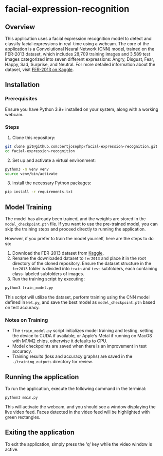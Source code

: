 # facial-expression-recognition

## Overview

This application uses a facial expression recognition model to detect and classify facial expressions in real-time using a webcam. The core of the application is a Convolutional Neural Network (CNN) model, trained on the FER-2013 dataset, which includes 28,709 training images and 3,589 test images categorized into seven different expressions: Angry, Disgust, Fear, Happy, Sad, Surprise, and Neutral. For more detailed information about the dataset, visit [FER-2013 on Kaggle](https://www.kaggle.com/datasets/msambare/fer2013).

## Installation

### Prerequisites

Ensure you have Python 3.9+ installed on your system, along with a working webcam.

### Steps

1. Clone this repository:
```bash
git clone git@github.com:bertjosephp/facial-expression-recognition.git
cd facial-expression-recognition
```

2. Set up and activate a virtual environment:
```bash
python3 -m venv venv
source venv/bin/activate
```

3. Install the necessary Python packages:
```bash
pip install -r requirements.txt
```

## Model Training

The model has already been trained, and the weights are stored in the `model_checkpoint.pth` file. If you want to use the pre-trained model, you can skip the training steps and proceed directly to running the application.

However, if you prefer to train the model yourself, here are the steps to do so:

1. Download the FER-2013 dataset from [Kaggle](https://www.kaggle.com/datasets/msambare/fer2013).
2. Rename the downloaded dataset to `fer2013` and place it in the root directory of the cloned repository. Ensure the dataset structure in the `fer2013` folder is divided into `train` and `test` subfolders, each containing class-labeled subfolders of images.
3. Run the training script by executing:
```bash
python3 train_model.py
```
This script will utilize the dataset, perform training using the CNN model defined in `Net.py`, and save the best model as `model_checkpoint.pth` based on test accuracy.

### Notes on Training

- The `train_model.py` script initializes model training and testing, setting the device to CUDA if available, or Apple's Metal if running on MacOS with M1/M2 chips, otherwise it defaults to CPU.
- Model checkpoints are saved when there is an improvement in test accuracy.
- Training results (loss and accuracy graphs) are saved in the `./training_outputs` directory for review.

## Running the application

To run the application, execute the following command in the terminal:
```bash
python3 main.py
```

This will activate the webcam, and you should see a window displaying the live video feed. Faces detected in the video feed will be highlighted with green rectangles.

## Exiting the application

To exit the application, simply press the 'q' key while the video window is active.
